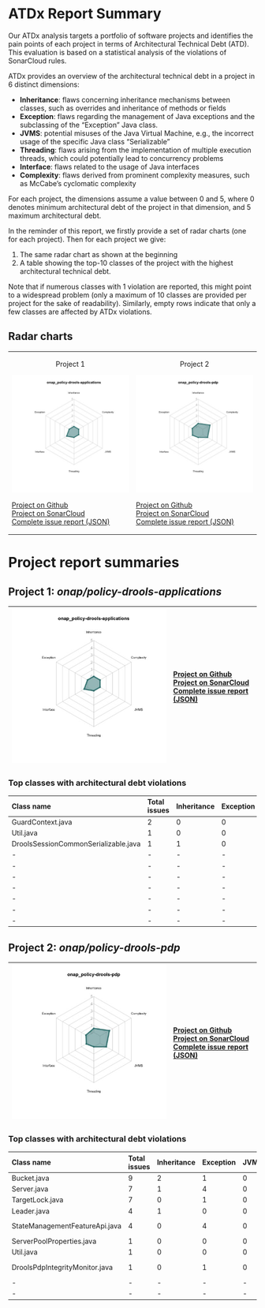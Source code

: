 # ATDx Report Summary
Our ATDx analysis targets a portfolio of software projects and identifies the pain points of each project in terms of Architectural Technical Debt (ATD). This evaluation is based on a statistical analysis of the violations of SonarCloud rules.

ATDx provides an overview of the architectural technical debt in a project  in 6 distinct dimensions:
* **Inheritance**: flaws concerning inheritance mechanisms between classes, such as overrides and inheritance of methods or fields
* **Exception**: flaws regarding the management of Java exceptions and the subclassing of the “Exception” Java class.
* **JVMS**: potential misuses of the Java Virtual Machine, e.g., the incorrect usage of the specific Java class “Serializable”
* **Threading**: flaws arising from the implementation of multiple execution threads, which could potentially lead to concurrency problems
* **Interface**: flaws related to the usage of Java interfaces
* **Complexity**: flaws derived from prominent complexity measures, such as McCabe’s cyclomatic complexity

For each project, the dimensions assume a value between 0 and 5, where 0 denotes minimum architectural debt of the project in that dimension, and 5 maximum architectural debt.

In the reminder of this report, we firstly provide a set of radar charts (one for each project). Then for each project we give:
1. The same radar chart as shown at the beginning
2. A table showing the top-10 classes of the project with the highest architectural technical debt.

Note that if numerous classes with 1 violation are reported, this might point to a widespread problem (only a maximum of 10 classes are provided per project for the sake of readability). Similarly, empty rows indicate that only a few classes are affected by ATDx violations.

## Radar charts
|||
|-|-|
|<p align="center">Project 1</p><img src="https://github.com/S2-group/ATDx_reports/blob/master/plots/onap_policy-drools-applications.jpg"/> <p style="text-align:left">[Project on Github](https://github.com/onap/policy-drools-applications) <br> [Project on SonarCloud ](https://sonarcloud.io/dashboard?id=onap_policy-drools-applications) <br> [Complete issue report (JSON)](https://github.com/S2-group/ATDx_reports/blob/master/jsons/onap_policy-drools-applications.json)</p>|<p align="center">Project 2</p><img src="https://github.com/S2-group/ATDx_reports/blob/master/plots/onap_policy-drools-pdp.jpg"/> <p style="text-align:left">[Project on Github](https://github.com/onap/policy-drools-pdp) <br> [Project on SonarCloud ](https://sonarcloud.io/dashboard?id=onap_policy-drools-pdp) <br> [Complete issue report (JSON)](https://github.com/S2-group/ATDx_reports/blob/master/jsons/onap_policy-drools-pdp.json)</p>
# Project report summaries
## Project 1: _onap/policy-drools-applications_
|<img src="https://github.com/S2-group/ATDx_reports/blob/master/plots/onap_policy-drools-applications.jpg"/>|<p style="text-align:left">[Project on Github](https://github.com/onap/policy-drools-applications) <br> [Project on SonarCloud ](https://sonarcloud.io/dashboard?id=onap_policy-drools-applications) <br> [Complete issue report (JSON)](https://github.com/S2-group/ATDx_reports/blob/master/jsons/onap_policy-drools-applications.json)</p>
|-|-|
### Top classes with architectural debt violations
| Class name                           | Total issues   | Inheritance   | Exception   | JVMS   | Interface   | Threading   | Complexity   | Fully qualified class name                                                                  |
|:-------------------------------------|:---------------|:--------------|:------------|:-------|:------------|:------------|:-------------|:--------------------------------------------------------------------------------------------|
| GuardContext.java                    | 2              | 0             | 0           | 0      | 2           | 0           | 0            | controlloop/m2/guard/src/main/java/org/onap/policy/guard/GuardContext.java                  |
| Util.java                            | 1              | 0             | 0           | 0      | 1           | 0           | 0            | controlloop/m2/base/src/main/java/org/onap/policy/m2/base/Util.java                         |
| DroolsSessionCommonSerializable.java | 1              | 1             | 0           | 0      | 0           | 0           | 0            | controlloop/m2/util/src/main/java/org/onap/policy/util/DroolsSessionCommonSerializable.java |
| -                                    | -              | -             | -           | -      | -           | -           | -            | -                                                                                           |
| -                                    | -              | -             | -           | -      | -           | -           | -            | -                                                                                           |
| -                                    | -              | -             | -           | -      | -           | -           | -            | -                                                                                           |
| -                                    | -              | -             | -           | -      | -           | -           | -            | -                                                                                           |
| -                                    | -              | -             | -           | -      | -           | -           | -            | -                                                                                           |
| -                                    | -              | -             | -           | -      | -           | -           | -            | -                                                                                           |
| -                                    | -              | -             | -           | -      | -           | -           | -            | -                                                                                           |

## Project 2: _onap/policy-drools-pdp_
|<img src="https://github.com/S2-group/ATDx_reports/blob/master/plots/onap_policy-drools-pdp.jpg"/>|<p style="text-align:left">[Project on Github](https://github.com/onap/policy-drools-pdp) <br> [Project on SonarCloud ](https://sonarcloud.io/dashboard?id=onap_policy-drools-pdp) <br> [Complete issue report (JSON)](https://github.com/S2-group/ATDx_reports/blob/master/jsons/onap_policy-drools-pdp.json)</p>
|-|-|
### Top classes with architectural debt violations
| Class name                     | Total issues   | Inheritance   | Exception   | JVMS   | Interface   | Threading   | Complexity   | Fully qualified class name                                                                                   |
|:-------------------------------|:---------------|:--------------|:------------|:-------|:------------|:------------|:-------------|:-------------------------------------------------------------------------------------------------------------|
| Bucket.java                    | 9              | 2             | 1           | 0      | 0           | 0           | 6            | feature-server-pool/src/main/java/org/onap/policy/drools/serverpool/Bucket.java                              |
| Server.java                    | 7              | 1             | 4           | 0      | 0           | 0           | 2            | feature-server-pool/src/main/java/org/onap/policy/drools/serverpool/Server.java                              |
| TargetLock.java                | 7              | 0             | 1           | 0      | 0           | 0           | 6            | feature-server-pool/src/main/java/org/onap/policy/drools/serverpool/TargetLock.java                          |
| Leader.java                    | 4              | 1             | 0           | 0      | 1           | 0           | 2            | feature-server-pool/src/main/java/org/onap/policy/drools/serverpool/Leader.java                              |
| StateManagementFeatureApi.java | 4              | 0             | 4           | 0      | 0           | 0           | 0            | api-state-management/src/main/java/org/onap/policy/drools/statemanagement/StateManagementFeatureApi.java     |
| ServerPoolProperties.java      | 1              | 0             | 0           | 0      | 1           | 0           | 0            | feature-server-pool/src/main/java/org/onap/policy/drools/serverpool/ServerPoolProperties.java                |
| Util.java                      | 1              | 0             | 0           | 0      | 1           | 0           | 0            | feature-server-pool/src/main/java/org/onap/policy/drools/serverpool/Util.java                                |
| DroolsPdpIntegrityMonitor.java | 1              | 0             | 1           | 0      | 0           | 0           | 0            | feature-state-management/src/main/java/org/onap/policy/drools/statemanagement/DroolsPdpIntegrityMonitor.java |
| -                              | -              | -             | -           | -      | -           | -           | -            | -                                                                                                            |
| -                              | -              | -             | -           | -      | -           | -           | -            | -                                                                                                            |

